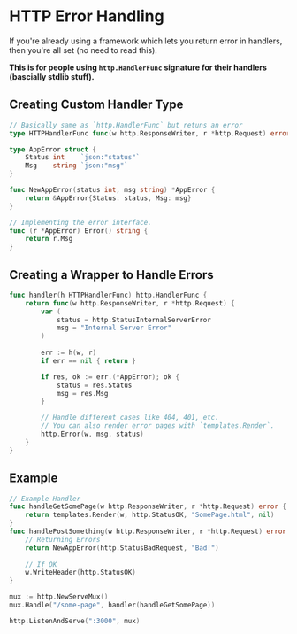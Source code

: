 # HTTP Error Handling

If you're already using a framework which lets you return error in handlers, then you're all set (no need to read this).

**This is for people using `http.HandlerFunc` signature for their handlers (bascially stdlib stuff).**

## Creating Custom Handler Type

```go
// Basically same as `http.HandlerFunc` but retuns an error
type HTTPHandlerFunc func(w http.ResponseWriter, r *http.Request) error

type AppError struct {
	Status int    `json:"status"`
	Msg    string `json:"msg"`
}

func NewAppError(status int, msg string) *AppError {
    return &AppError{Status: status, Msg: msg}
} 

// Implementing the error interface.
func (r *AppError) Error() string {
    return r.Msg
}
```

## Creating a Wrapper to Handle Errors

```go
func handler(h HTTPHandlerFunc) http.HandlerFunc {
    return func(w http.ResponseWriter, r *http.Request) {
        var (
            status = http.StatusInternalServerError
            msg = "Internal Server Error"
        )
        
        err := h(w, r)
        if err == nil { return }

        if res, ok := err.(*AppError); ok {
            status = res.Status
            msg = res.Msg 
        }

        // Handle different cases like 404, 401, etc.
        // You can also render error pages with `templates.Render`.
        http.Error(w, msg, status)
    }
}
```

## Example

```go
// Example Handler
func handleGetSomePage(w http.ResponseWriter, r *http.Request) error {
    return templates.Render(w, http.StatusOK, "SomePage.html", nil)
} 
func handlePostSomething(w http.ResponseWriter, r *http.Request) error {
    // Returning Errors
    return NewAppError(http.StatusBadRequest, "Bad!")
    
    // If OK
    w.WriteHeader(http.StatusOK)
} 

mux := http.NewServeMux()
mux.Handle("/some-page", handler(handleGetSomePage))

http.ListenAndServe(":3000", mux)
```
